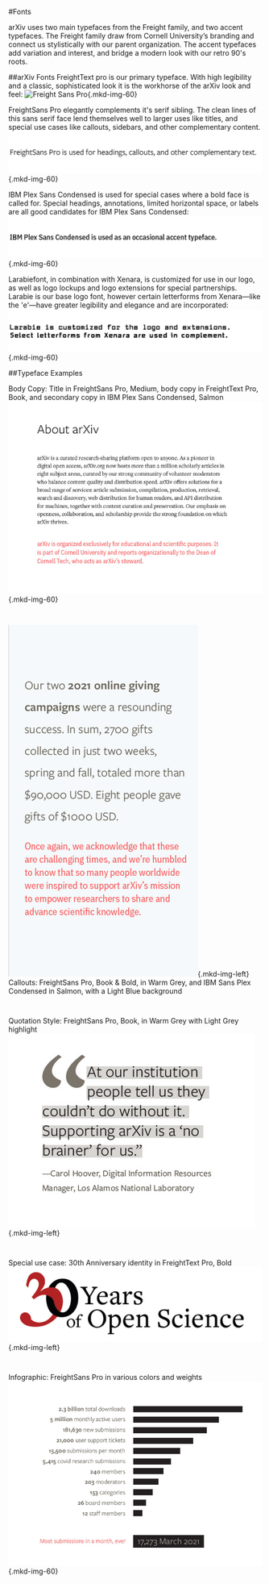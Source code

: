 #Fonts
<style>
div.divider {
  clear:both;
  height: 1em;
}
.mkd-img-border {
  margin:1em 0px;
  padding:10px;
  border:.25em solid #ededed;
}
.mkd-horz-spacing {
  margin-right:1em;
  margin-left:1em;
}
.mkd-img-left {
  float:left;
  width:100%;
  margin-top:0;
}
.mkd-img-right {
  float:right;
  width:100%;
  margin-top:0;
}
.mkd-img-full {
  width:100% !important;
}
.mkd-img-60 {
  width:100% !important;
  margin:0 auto;
  display:block;
}
.mkd-img-thumb {
  max-width:150px !important;
}
.mkd-img-icon {
  border-radius:25%;
  width:150px;
  float:left;
  margin:0 .5em;
}
@media (min-width: 576px) {
  .mkd-img-left {
    width:calc(50% - 1.25em);
    margin-right:2em;
  }
  .mkd-img-right {
    width:calc(50% - 1.25em);
    margin-left:2em;
  }
  .mkd-img-60 {
    width:60% !important;
    margin:0 auto;
    display:block;
  }
}
</style>
arXiv uses two main typefaces from the Freight family, and two accent typefaces. The Freight family draw from Cornell University’s branding and connect us stylistically with our parent organization. The accent typefaces add variation and interest, and bridge a modern look with our retro 90's roots.

##arXiv Fonts
FreightText pro is our primary typeface. With high legibility and a classic, sophisticated look it is the workhorse of the arXiv look and feel:
![Freight Sans Pro](images/brand-fonts-freighttext){.mkd-img-60}

FreightSans Pro elegantly complements it's serif sibling. The clean lines of this sans serif face lend themselves well to larger uses like titles, and special use cases like callouts, sidebars, and other complementary content.
![Freight Text Pro](images/brand-fonts-freightsans.jpg){.mkd-img-60}

IBM Plex Sans Condensed is used for special cases where a bold face is called for. Special headings, annotations, limited horizontal space, or labels are all good candidates for IBM Plex Sans Condensed:
![Freight Text Pro](images/brand-fonts-IBM-plex.jpg){.mkd-img-60}

Larabiefont, in combination with Xenara, is customized for use in our logo, as well as logo lockups and logo extensions for special partnerships. Larabie is our base logo font, however certain letterforms from Xenara—like the 'e'—have greater legibility and elegance and are incorporated:
![Larabie + Xenara](images/brand-fonts-larabie.jpg){.mkd-img-60}

##Typeface Examples

Body Copy: Title in FreightSans Pro, Medium, body copy in FreightText Pro, Book, and secondary copy in IBM Plex Sans Condensed, Salmon
![Freight Sans Pro](images/brand-fonts-example-1.jpg){.mkd-img-60}

<div class="divider"></div>

![Freight Sans Pro](images/brand-fonts-example-2.jpg){.mkd-img-left}
Callouts: FreightSans Pro, Book & Bold, in Warm Grey, and IBM Sans Plex Condensed in Salmon, with a Light Blue background

<div class="divider"></div>

Quotation Style: FreightSans Pro, Book, in Warm Grey with Light Grey highlight
![Freight Sans Pro](images/brand-fonts-example-3.jpg){.mkd-img-left}

<div class="divider"></div>

Special use case: 30th Anniversary identity in FreightText Pro, Bold
![Freight Sans Pro](images/brand-fonts-example-4.jpg){.mkd-img-left}

<div class="divider"></div>

Infographic: FreightSans Pro in various colors and weights
![Freight Sans Pro](images/brand-fonts-example-5.jpg){.mkd-img-60}
